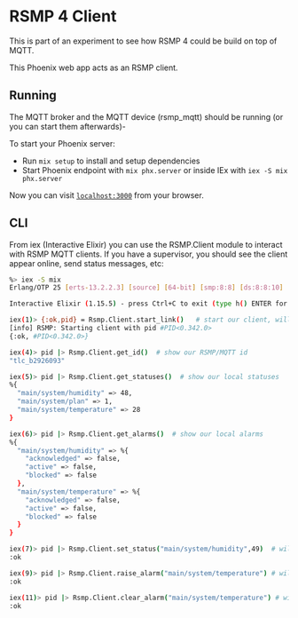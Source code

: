 # RSMP 4 Client
This is part of an experiment to see how RSMP 4 could be build on top of MQTT.

This Phoenix web app acts as an RSMP client.

## Running
The MQTT broker and the MQTT device (rsmp_mqtt) should be running (or you can start them afterwards)-

To start your Phoenix server:

  * Run `mix setup` to install and setup dependencies
  * Start Phoenix endpoint with `mix phx.server` or inside IEx with `iex -S mix phx.server`

Now you can visit [`localhost:3000`](http://localhost:3000) from your browser.


## CLI
From iex (Interactive Elixir) you can use the RSMP.Client module to interact with RSMP MQTT clients. If you have a supervisor, you should see the client appear online, send status messages, etc:

```sh
%> iex -S mix
Erlang/OTP 25 [erts-13.2.2.3] [source] [64-bit] [smp:8:8] [ds:8:8:10] [async-threads:1]

Interactive Elixir (1.15.5) - press Ctrl+C to exit (type h() ENTER for help)

iex(1)> {:ok,pid} = Rsmp.Client.start_link()   # start our client, will send state, statuses and alarms
[info] RSMP: Starting client with pid #PID<0.342.0>
{:ok, #PID<0.342.0>}

iex(4)> pid |> Rsmp.Client.get_id()  # show our RSMP/MQTT id
"tlc_b2926093"

iex(5)> pid |> Rsmp.Client.get_statuses()  # show our local statuses
%{
  "main/system/humidity" => 48,
  "main/system/plan" => 1,
  "main/system/temperature" => 28
}

iex(6)> pid |> Rsmp.Client.get_alarms()  # show our local alarms
%{
  "main/system/humidity" => %{
    "acknowledged" => false,
    "active" => false,
    "blocked" => false
  },
  "main/system/temperature" => %{
    "acknowledged" => false,
    "active" => false,
    "blocked" => false
  }
}

iex(7)> pid |> Rsmp.Client.set_status("main/system/humidity",49)  # will publish our status, if changed
:ok

iex(9)> pid |> Rsmp.Client.raise_alarm("main/system/temperature") # will publish alarm, if chahnged
:ok

iex(11)> pid |> Rsmp.Client.clear_alarm("main/system/temperature") # will publish alarm, if changed
:ok
```
